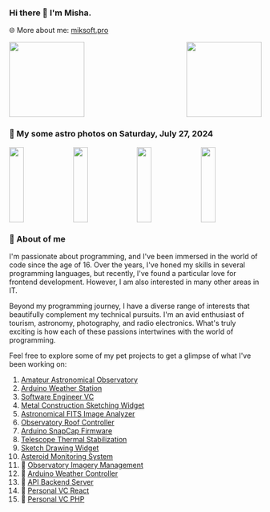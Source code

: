 ### Hi there 👋 I'm Misha.
🌐 More about me: [miksoft.pro](https://miksoft.pro)

<div style="display: flex; justify-content: space-between; flex-wrap: nowrap;">
  <img src="https://github-readme-stats.vercel.app/api?username=miksrv&show_icons=true&theme=slateorange&hide_title=true&include_all_commits=true&count_private=true" style="height: 150px;" />
  <img src="https://github-readme-stats.vercel.app/api/top-langs/?username=miksrv&langs_count=6&layout=compact&theme=slateorange" style="height: 150px;" />
</div>

### 🚀 My some astro photos on Saturday, July 27, 2024

<div style="display: flex; justify-content: space-between;">
   <img src="https://api.astro.miksoft.pro/photos/M13-30m-2021.01.21_thumb.jpg" alt="" style="width: 24%; height: 150px; object-fit: cover;" />
   <img src="https://api.astro.miksoft.pro/photos/NGC_7000-305m-2020.08.25_thumb.jpg" alt="" style="width: 24%; height: 150px; object-fit: cover;" />
   <img src="https://api.astro.miksoft.pro/photos/IC_434-120m-2021.01.23_thumb.jpg" alt="" style="width: 24%; height: 150px; object-fit: cover;" />
   <img src="https://api.astro.miksoft.pro/photos/IC_1805-215m-2020.11.05_thumb.jpg" alt="" style="width: 24%; height: 150px; object-fit: cover;" />
</div>

### 🔭 About of me

I'm passionate about programming, and I've been immersed in the world of code since the age of 16. Over the years, I've honed my skills in several programming languages, but recently, I've found a particular love for frontend development. However, I am also interested in many other areas in IT.

Beyond my programming journey, I have a diverse range of interests that beautifully complement my technical pursuits. I'm an avid enthusiast of tourism, astronomy, photography, and radio electronics. What's truly exciting is how each of these passions intertwines with the world of programming.

Feel free to explore some of my pet projects to get a glimpse of what I've been working on:

1. [Amateur Astronomical Observatory](https://github.com/miksrv/astronomy-portal)
2. [Arduino Weather Station](https://github.com/miksrv/arduino-weather-station)
3. [Software Engineer VC](https://github.com/miksrv/nextjs-vcard-project)
4. [Metal Construction Sketching Widget](https://github.com/miksrv/sketch-drawing-widget)
5. [Astronomical FITS Image Analyzer](https://github.com/miksrv/astronomy-fits-parser)
6. [Observatory Roof Controller](https://github.com/miksrv/indi-rollroof-controller)
7. [Arduino SnapCap Firmware](https://github.com/miksrv/arduino-snapcap)
8. [Telescope Thermal Stabilization](https://github.com/miksrv/telescope_thermal_stabilization)
9. [Sketch Drawing Widget](https://github.com/miksrv/sketch-drawing-widget)
10. [Asteroid Monitoring System](https://github.com/miksrv/asteroid-monitoring)
11. 🚧 [Observatory Imagery Management](https://github.com/miksrv/observatory)
12. 🚧 [Arduino Weather Controller](https://github.com/miksrv/arduino-weather-station-old)
13. 🚧 [API Backend Server](https://github.com/miksrv/api-backend)
14. 🚧 [Personal VC React](https://github.com/miksrv/react-personal-webpage)
15. 🚧 [Personal VC PHP](https://github.com/miksrv/vcard)
